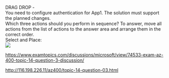 DRAG DROP -<br/>You need to configure authentication for App1. The solution must support the planned changes.<br/>Which three actions should you perform in sequence? To answer, move all actions from the list of actions to the answer area and arrange them in the correct order.<br/>Select and Place:<br/><img src="https://www.examtopics.com/assets/media/exam-media/04257/0022100001.jpg" class="in-exam-image"/><br/><p><a href="https://www.examtopics.com/discussions/microsoft/view/74533-exam-az-400-topic-14-question-3-discussion/">https://www.examtopics.com/discussions/microsoft/view/74533-exam-az-400-topic-14-question-3-discussion/</a></p><p><a href="http://116.198.226.11/az400/topic-14-question-03.html">http://116.198.226.11/az400/topic-14-question-03.html</a></p><script src="https://giscus.app/client.js"                    data-repo="azsamples/az204"                    data-repo-id="R_kgDOMRXzDQ"                    data-category="General"                    data-category-id="DIC_kwDOMRXzDc4Cgi27"                    data-mapping="pathname"                    data-strict="1"                    data-reactions-enabled="0"                    data-emit-metadata="0"                    data-input-position="bottom"                    data-theme="preferred_color_scheme"                    data-lang="en"                    crossorigin="anonymous"                    async>                    </script>